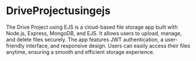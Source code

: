 # DriveProjectusingejs
 The Drive Project using EJS is a cloud-based file storage app built with Node.js, Express, MongoDB, and EJS. It allows users to upload, manage, and delete files securely. The app features JWT authentication, a user-friendly interface, and responsive design. Users can easily access their files anytime, ensuring a smooth and efficient storage experience.
